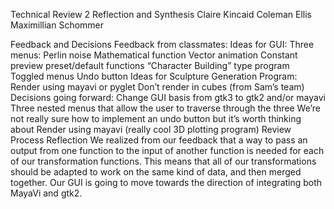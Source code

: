 Technical Review 2 Reflection and Synthesis
Claire Kincaid
Coleman Ellis
Maximillian Schommer

Feedback and Decisions
	Feedback from classmates: 
		Ideas for GUI:
			Three menus: 
				Perlin noise
				Mathematical function
				Vector animation
			Constant preview
			preset/default functions
			“Character Building” type program
			Toggled menus
			Undo button
    	Ideas for Sculpture Generation Program: 
			Render using mayavi or pyglet
			Don’t render in cubes (from Sam’s team)
	Decisions going forward:
		Change GUI basis from gtk3 to gtk2 and/or mayavi
		Three nested menus that allow the user to traverse through the three
		We’re not really sure how to implement an undo button but it’s worth thinking about
		Render using mayavi (really cool 3D plotting program)
Review Process Reflection
	We realized from our feedback that a way to pass an output from one function to the input of another function is needed for each of our transformation functions. This means that all of our transformations should be adapted to work on the same kind of data, and then merged together. Our GUI is going to move towards the direction of integrating both MayaVi and gtk2. 
